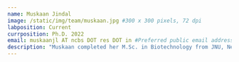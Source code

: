 ```yaml
---
name: Muskaan Jindal
image: /static/img/team/muskaan.jpg #300 x 300 pixels, 72 dpi
labposition: Current
currposition: Ph.D. 2022
email: muskaanjl AT ncbs DOT res DOT in #Preferred public email address
description: "Muskaan completed her M.Sc. in Biotechnology from JNU, New Delhi. She is interested in modeling mitochondrial assemblies and integrative structure determination by analysing cryo-electron tomography data."
---
```


